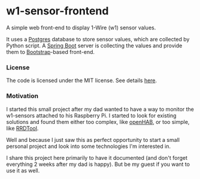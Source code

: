 # w1-sensor-frontend

A simple web front-end to display 1-Wire (w1) sensor values.

It uses a [Postgres](https://www.postgresql.org/) database to store sensor values, which are collected by Python script. A [Spring Boot](https://spring.io/projects/spring-boot) server is collecting the values and provide them to [Bootstrap](https://getbootstrap.com/)-based front-end.

### License
The code is licensed under the MIT license. See details [here](LICENSE.md). 

### Motivation

I started this small project after my dad wanted to have a way to monitor the w1-sensors attached to his Raspberry Pi. I started to look for existing solutions and found them either too complex, like [openHAB](https://www.openhab.org/), or too simple, like [RRDTool](https://oss.oetiker.ch/rrdtool/).

Well and because I just saw this as perfect opportunity to start a small personal project and look into some technologies I'm interested in.

I share this project here primarily to have it documented (and don't forget everything 2 weeks after my dad is happy). But be my guest if you want to use it as well.